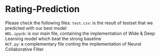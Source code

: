 # Rating-Prediction  

Please check the following files: 
`test.csv`: is the result of testset that we predicted with our best model   
`WDL.ipynb`: is our main file, containing the implementation of Wide & Deep Learning model which beat the strong baseline  
`NCF.py`: a complementary file conting the implementation of Neural Collaborative Filter  
